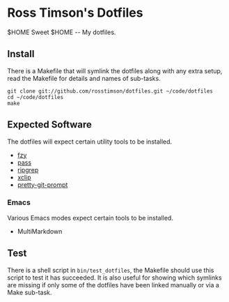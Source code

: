 Ross Timson's Dotfiles
======================

$HOME Sweet $HOME -- My dotfiles.

## Install

There is a Makefile that will symlink the dotfiles along with any extra
setup, read the Makefile for details and names of sub-tasks.

    git clone git://github.com/rosstimson/dotfiles.git ~/code/dotfiles
    cd ~/code/dotfiles
    make

## Expected Software

The dotfiles will expect certain utility tools to be installed.

* [fzy](https://github.com/jhawthorn/fzy)
* [pass](https://www.passwordstore.org)
* [ripgrep](https://github.com/BurntSushi/ripgrep)
* [xclip](https://github.com/astrand/xclip)
* [pretty-git-prompt](https://github.com/TomasTomecek/pretty-git-prompt)

### Emacs

Various Emacs modes expect certain tools to be installed.

* MultiMarkdown

## Test

There is a shell script in `bin/test_dotfiles`, the Makefile should use
this script to test it has succeeded.  It is also useful for showing
which symlinks are missing if only some of the dotfiles have been linked
manually or via a Make sub-task.

